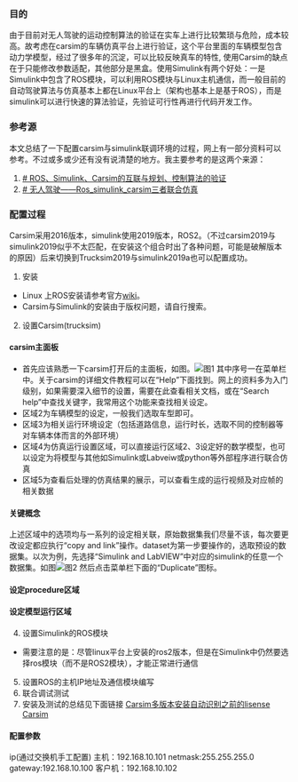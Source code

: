 ### 目的
由于目前对无人驾驶的运动控制算法的验证在实车上进行比较繁琐与危险，成本较高。故考虑在carsim的车辆仿真平台上进行验证，这个平台里面的车辆模型包含动力学模型，经过了很多年的沉淀，可以比较反映真车的特性, 使用Carsim的缺点在于只能修改参数适配，其他部分是黑盒。使用Simulink有两个好处：一是Simulink中包含了ROS模块，可以利用ROS模块与Linux主机通信，而一般目前的自动驾驶算法与仿真基本上都在Linux平台上（架构也基本上是基于ROS），而是simulink可以进行快速的算法验证，先验证可行性再进行代码开发工作。
### 参考源
本文总结了一下配置carsim与simulink联调环境的过程，网上有一部分资料可以参考。不过或多或少还有没有说清楚的地方。我主要参考的是这两个来源：
1. [# ROS、Simulink、Carsim的互联与规划、控制算法的验证](https://zhuanlan.zhihu.com/p/62024133)
2.  [# 无人驾驶——Ros_simulink_carsim三者联合仿真](https://blog.csdn.net/qq_33125039/article/details/89791015)
### 配置过程
Carsim采用2016版本，simulink使用2019版本，ROS2。（不过carsim2019与simulink2019似乎不太匹配，在安装这个组合时出了各种问题，可能是破解版本的原因）后来切换到Trucksim2019与simulink2019a也可以配置成功。
1. 安装
- Linux 上ROS安装请参考官方[wiki](http://wiki.ros.org/noetic/Installation/Ubuntu)。
- Carsim与Simulink的安装由于版权问题，请自行搜索。
2. 设置Carsim(trucksim)
#### carsim主面板
- 首先应该熟悉一下carsim打开后的主面板，如图。![图1](carsim1.png)
其中序号一在菜单栏中。关于carsim的详细文件教程可以在“Help”下面找到。网上的资料多为入门级别，如果需要深入细节的设置，需要在此查看相关文档，或在“Search help”中查找关键字，我常用这个功能来查找相关设定。
- 区域2为车辆模型的设定，一般我们选取车型即可。
- 区域3为相关运行环境设定（包括道路信息，运行时长，选取不同的控制器等对车辆本体而言的外部环境）
- 区域4为仿真运行设置区域，可以直接运行区域2、3设定好的数学模型，也可以设定为将模型与其他如Simulink或Labveiw或python等外部程序进行联合仿真
- 区域5为查看后处理的仿真结果的展示，可以查看生成的运行视频及对应帧的相关数据
#### 关键概念
上述区域中的选项均与一系列的设定相关联，原始数据集我们尽量不该，每次要更改设定都应执行“copy and link”操作。dataset为第一步要操作的，选取预设的数据集。以次为例，先选择“Simulink and LabVIEW”中对应的simulink的任意一个数据集。如图![图2](carsim2.png)
然后点击菜单栏下面的“Duplicate”图标。
#### 设定procedure区域

#### 设定模型运行区域

4. 设置Simulink的ROS模块
- 需要注意的是：尽管linux平台上安装的ros2版本，但是在Simulink中仍然要选择ros模块（而不是ROS2模块），才能正常进行通信
5. 设置ROS的主机IP地址及通信模块编写
6. 联合调试测试
7. 安装及测试的总结见下面链接
[Carsim多版本安装自动识别之前的lisense](Carsim多版本安装自动识别之前的lisense.md)
[Carsim](Carsim.md)

#### 配置参数
ip(通过交换机手工配置)
主机：192.168.10.101  netmask:255.255.255.0 gateway:192.168.10.100
客户机：192.168.10.102